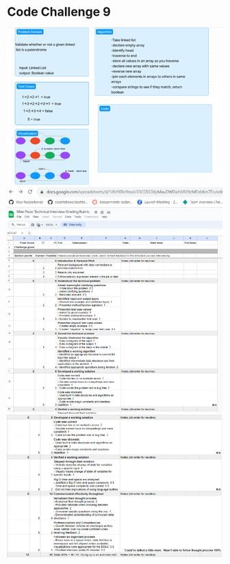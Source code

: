 # Code Challenge 9

![whiteboard](assets/CC9.png)
![rubrickpart1](assets/CC9rubrick1.png)
![rubrickpart2](assets/CC9rubrick2.png)